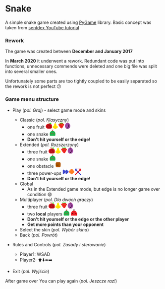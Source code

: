 # Snake

A simple snake game created using [PyGame](www.pygame.org) library.
Basic concept was taken from [sentdex YouTube tutorial](https://www.youtube.com/watch?v=ujOTNg17LjI&list=PLQVvvaa0QuDdLkP8MrOXLe_rKuf6r80KO&index=1)

### Rework
The game was created between **December and January 2017**

In **March 2020** it underwent a rework. Redundant code was put into functions, unnecessary commends were deleted and one big file was split into several smaller ones.

Unfortunately some parts are too tightly coupled to be easily separated so the rework is not perfect :confused:

### Game menu structure
* Play (_pol. Graj_) - select game mode and skins
    * Classic (_pol. Klasyczny_)
        * one fruit ![fruit](graphics/fruit1.png)![fruit](graphics/fruit2.png)![fruit](graphics/fruit3.png)![fruit](graphics/fruit4.png)
        * one snake ![snake](graphics/head1.png)
        * **Don't hit yourself or the edge!**
    * Extended (_pol. Rozszerzony_)
        * three fruit ![fruit](graphics/fruit1.png)![fruit](graphics/fruit2.png)![fruit](graphics/fruit3.png)![fruit](graphics/fruit4.png)
        * one snake ![snake](graphics/head1.png)
        * one obstacle ![obstacle](graphics/obstacle.png)
        * three power-ups ![powerUp](graphics/speed.png)![powerUp](graphics/bonus.png)![powerUp](graphics/shift.png)
        * **Don't hit yourself or the edge!**
    * Global
        * As in the Extended game mode, but edge is no longer game over condition :smile:
    * Multiplayer (_pol. Dla dwóch graczy_)
        * three fruit ![fruit](graphics/fruit1.png)![fruit](graphics/fruit2.png)![fruit](graphics/fruit3.png)![fruit](graphics/fruit4.png)
        * two **local** players ![snake](graphics/head1.png) ![snake](graphics/head2.png)
        * **Don't hit yourself or the edge or the other player**
        * **Get more points than your opponent**
    * Select the skin (_pol. Wybór skina_)
    * Back (_pol. Powrót_)
    
* Rules and Controls (_pol. Zasady i sterowanie_)
    * Player1: WSAD
    * Player2: :arrow_up::arrow_down::arrow_left::arrow_right:
* Exit (_pol. Wyjście_)

After game over You can play again (_pol. Jeszcze raz!_)
